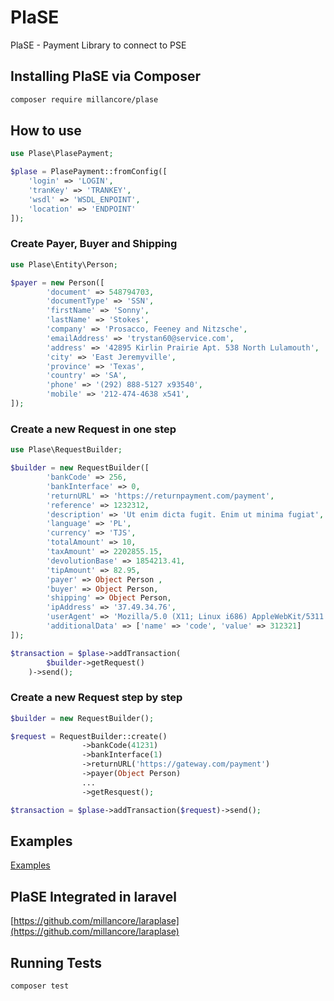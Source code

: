 # PlaSE
PlaSE - Payment Library to connect to PSE

## Installing PlaSE via Composer

``` bash
composer require millancore/plase
```

## How to use

``` php
use Plase\PlasePayment;

$plase = PlasePayment::fromConfig([
    'login' => 'LOGIN',
    'tranKey' => 'TRANKEY',
    'wsdl' => 'WSDL_ENPOINT',
    'location' => 'ENDPOINT'
]);
```
### Create Payer, Buyer and Shipping

```php
use Plase\Entity\Person;

$payer = new Person([
        'document' => 548794703,
        'documentType' => 'SSN',
        'firstName' => 'Sonny',
        'lastName' => 'Stokes',
        'company' => 'Prosacco, Feeney and Nitzsche',
        'emailAddress' => 'trystan60@service.com',
        'address' => '42895 Kirlin Prairie Apt. 538 North Lulamouth',
        'city' => 'East Jeremyville',
        'province' => 'Texas',
        'country' => 'SA',
        'phone' => '(292) 888-5127 x93540',
        'mobile' => '212-474-4638 x541',
]);
```
### Create a new Request in one step

```php
use Plase\RequestBuilder;

$builder = new RequestBuilder([
        'bankCode' => 256,
        'bankInterface' => 0,
        'returnURL' => 'https://returnpayment.com/payment',
        'reference' => 1232312,
        'description' => 'Ut enim dicta fugit. Enim ut minima fugiat',
        'language' => 'PL',
        'currency' => 'TJS',
        'totalAmount' => 10,
        'taxAmount' => 2202855.15,
        'devolutionBase' => 1854213.41,
        'tipAmount' => 82.95,
        'payer' => Object Person ,
        'buyer' => Object Person,
        'shipping' => Object Person,
        'ipAddress' => '37.49.34.76',
        'userAgent' => 'Mozilla/5.0 (X11; Linux i686) AppleWebKit/5311 (KHTML, like Gecko) Chrome/37.0.862.0 Mobile Safari/5311',
        'additionalData' => ['name' => 'code', 'value' => 312321]
]);

$transaction = $plase->addTransaction(
        $builder->getRequest()
    )->send();
```

### Create a new Request step by step

```php
$builder = new RequestBuilder();

$request = RequestBuilder::create()
                ->bankCode(41231)
                ->bankInterface(1)
                ->returnURL('https://gateway.com/payment')
                ->payer(Object Person)
                ...
                ->getResquest();

$transaction = $plase->addTransaction($request)->send();
```

## Examples
[Examples](https://github.com/millancore/plase/tree/master/examples)

## PlaSE Integrated in laravel
[https://github.com/millancore/laraplase](https://github.com/millancore/laraplase) 

## Running Tests

``` bash
composer test
```